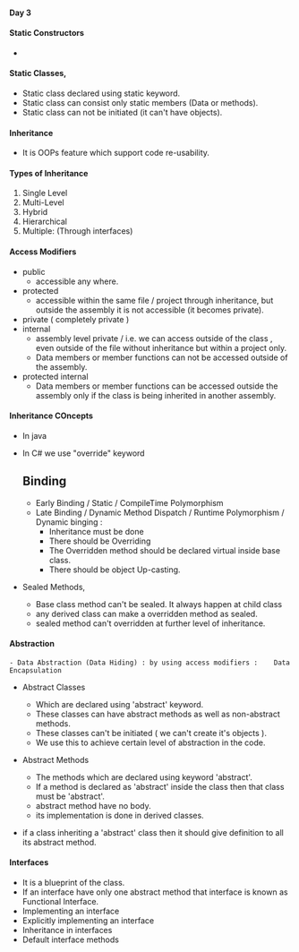 
#### Day 3 
    
#### Static Constructors
- 







#### Static Classes,
- Static class declared using static keyword.
- Static class can consist only static members (Data or methods).
- Static class can not be initiated (it can't have objects).

#### Inheritance 
- It is OOPs feature which support code re-usability.

#### Types of Inheritance
1. Single Level
2. Multi-Level
3. Hybrid
4. Hierarchical
5. Multiple: (Through interfaces)

#### Access Modifiers
- public 
    - accessible any where.
- protected 
    - accessible within the same file / project through inheritance, but outside the assembly it is not accessible (it becomes private).
- private ( completely private )
- internal 
    - assembly level private / i.e. we can access outside of the class , even outside of the file without inheritance but  within a project only.
    - Data members or member functions can not be accessed outside of the assembly.
- protected internal
    - Data members or member functions can be accessed outside the assembly only if the class is being inherited in another assembly.

#### Inheritance COncepts
- In java
- In C# we use "override" keyword 


    ## Binding
    - Early Binding / Static / CompileTime Polymorphism
    - Late Binding  / Dynamic Method Dispatch / Runtime Polymorphism / Dynamic binging :
        - Inheritance must be done
        - There should be Overriding
        - The Overridden method should be declared virtual inside base class.
        - There should be object Up-casting.

- Sealed Methods,
    - Base class method can't be sealed. It always happen at child class
    - any derived class can make a overridden method as sealed.
    - sealed method can't overridden at further level of inheritance.

#### Abstraction
    - Data Abstraction (Data Hiding) : by using access modifiers :    Data Encapsulation

- Abstract Classes
    - Which are declared using 'abstract' keyword.
    - These classes can have abstract methods as well as non-abstract methods.
    - These classes can't be initiated ( we can't create it's objects ).
    - We use this to achieve certain level of abstraction in the code.

- Abstract Methods 
    - The methods which are declared using keyword 'abstract'.
    - If a method is declared as 'abstract' inside the class then that class must be 'abstract'.
    - abstract method have no body.
    - its implementation is done in derived classes.
- if a class inheriting a 'abstract' class then it should give definition to all its abstract method.

#### Interfaces
- It is a blueprint of the class.
- If an interface have only one abstract method that interface is known as Functional Interface.
- Implementing an interface
- Explicitly implementing an interface
- Inheritance in interfaces
- Default interface methods 


